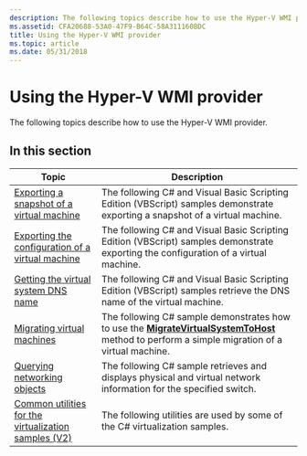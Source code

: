 ```yaml
---
description: The following topics describe how to use the Hyper-V WMI provider.
ms.assetid: CFA20688-53A0-47F9-B64C-58A311160BDC
title: Using the Hyper-V WMI provider
ms.topic: article
ms.date: 05/31/2018
---
```


# Using the Hyper-V WMI provider

The following topics describe how to use the Hyper-V WMI provider.

## In this section



| Topic                                                                                                                     | Description                                                                                                                                                                                                                    |
|---------------------------------------------------------------------------------------------------------------------------|--------------------------------------------------------------------------------------------------------------------------------------------------------------------------------------------------------------------------------|
| [Exporting a snapshot of a virtual machine](exporting-virtual-machines.md)<br/>                                    | The following C# and Visual Basic Scripting Edition (VBScript) samples demonstrate exporting a snapshot of a virtual machine.<br/>                                                                                      |
| [Exporting the configuration of a virtual machine](exporting-the-configuration-of-a-virtual-machine.md)<br/>       | The following C# and Visual Basic Scripting Edition (VBScript) samples demonstrate exporting the configuration of a virtual machine.<br/>                                                                               |
| [Getting the virtual system DNS name](getting-the-virtual-system-dns-name.md)<br/>                                 | The following C# and Visual Basic Scripting Edition (VBScript) samples retrieve the DNS name of the virtual machine.<br/>                                                                                               |
| [Migrating virtual machines](importing-virtual-machines.md)<br/>                                                   | The following C# sample demonstrates how to use the [**MigrateVirtualSystemToHost**](migratevirtualsystemtohost-msvm-virtualsystemmigrationservice.md) method to perform a simple migration of a virtual machine.<br/> |
| [Querying networking objects](querying-networking-objects.md)<br/>                                                 | The following C# sample retrieves and displays physical and virtual network information for the specified switch.<br/>                                                                                                  |
| [Common utilities for the virtualization samples (V2)](common-utilities-for-the-virtualization-samples-v2.md)<br/> | The following utilities are used by some of the C# virtualization samples.<br/>                                                                                                                                         |



 

 

 




